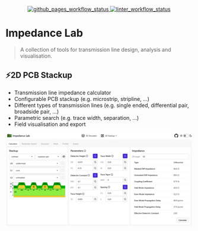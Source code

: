 <p align="center">
  <a href="https://github.com/williamyang98/impedance_lab/actions/workflows/github_pages.yml">
    <img src="https://github.com/williamyang98/impedance_lab/actions/workflows/github_pages.yml/badge.svg" alt="github_pages_workflow_status">
  </a>
  <a href="https://github.com/williamyang98/impedance_lab/actions/workflows/linter.yml">
    <img src="https://github.com/williamyang98/impedance_lab/actions/workflows/linter.yml/badge.svg" alt="linter_workflow_status">
  </a>
</p>

# Impedance Lab
> A collection of tools for transmission line design, analysis and visualisation.

## ⚡️2D PCB Stackup
- Transmission line impedance calculator
- Configurable PCB stackup (e.g. microstrip, stripline, ...)
- Different types of transmission lines (e.g. single ended, differential pair, broadside pair, ...)
- Parametric search (e.g. trace width, separation, ...)
- Field visualisation and export

![Website Screenshot](docs/website_screenshot.png)

